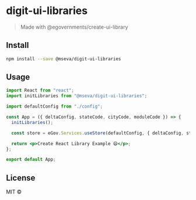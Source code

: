 # digit-ui-libraries

> Made with @egovernments/create-ui-library

## Install

```bash
npm install --save @mseva/digit-ui-libraries
```

## Usage

```jsx
import React from "react";
import initLibraries from "@mseva/digit-ui-libraries";

import defaultConfig from "./config";

const App = ({ deltaConfig, stateCode, cityCode, moduleCode }) => {
  initLibraries();

  const store = eGov.Services.useStore(defaultConfig, { deltaConfig, stateCode, cityCode, moduleCode });

  return <p>Create React Library Example 😄</p>;
};

export default App;
```

## License

MIT © [](https://github.com/)
